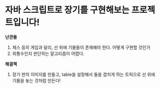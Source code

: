 # 자바 스크립트로 장기를 구현해보는 프로젝트입니다!

**난관들**
1. 체스 등의 게임과 달리, 선 위에 기물들이 존재해야 한다. 어떻게 구현할 것인가
2. 외통수인지 판단하는 알고리즘이 어렵다.

**해결책**
1. 장기 판의 이미지를 만들고, table을 설정해서 둘을 겹치게 하는 트릭으로 선 위에 기물을 놓는 것처럼 만든다!
